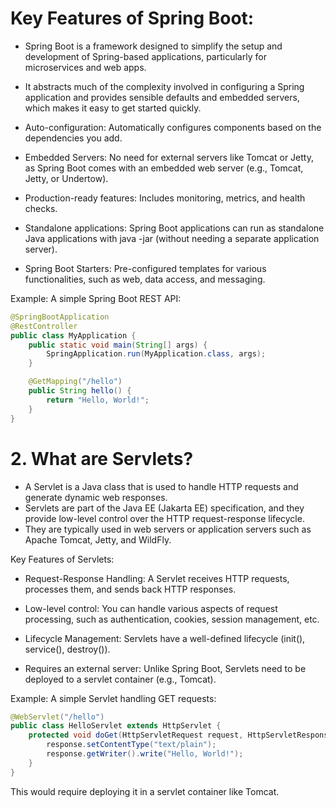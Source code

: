 # Key Features of Spring Boot:

- Spring Boot is a framework designed to simplify the setup and development of Spring-based applications, particularly for microservices and web apps.
- It abstracts much of the complexity involved in configuring a Spring application and provides sensible defaults and embedded servers, which makes it easy to get started quickly.

- Auto-configuration: Automatically configures components based on the dependencies you add.
- Embedded Servers: No need for external servers like Tomcat or Jetty, as Spring Boot comes with an embedded web server (e.g., Tomcat, Jetty, or Undertow).
- Production-ready features: Includes monitoring, metrics, and health checks.
- Standalone applications: Spring Boot applications can run as standalone Java applications with java -jar (without needing a separate application server).
- Spring Boot Starters: Pre-configured templates for various functionalities, such as web, data access, and messaging.

Example: A simple Spring Boot REST API:

```java
@SpringBootApplication
@RestController
public class MyApplication {
    public static void main(String[] args) {
        SpringApplication.run(MyApplication.class, args);
    }

    @GetMapping("/hello")
    public String hello() {
        return "Hello, World!";
    }
}

```

# 2. What are Servlets?

- A Servlet is a Java class that is used to handle HTTP requests and generate dynamic web responses.
- Servlets are part of the Java EE (Jakarta EE) specification, and they provide low-level control over the HTTP request-response lifecycle.
- They are typically used in web servers or application servers such as Apache Tomcat, Jetty, and WildFly.

Key Features of Servlets:

- Request-Response Handling:
  A Servlet receives HTTP requests, processes them, and sends back HTTP responses.

- Low-level control:
  You can handle various aspects of request processing, such as authentication, cookies, session management, etc.

- Lifecycle Management:
  Servlets have a well-defined lifecycle (init(), service(), destroy()).

- Requires an external server:
  Unlike Spring Boot, Servlets need to be deployed to a servlet container (e.g., Tomcat).

Example: A simple Servlet handling GET requests:

```java
@WebServlet("/hello")
public class HelloServlet extends HttpServlet {
    protected void doGet(HttpServletRequest request, HttpServletResponse response) throws ServletException, IOException {
        response.setContentType("text/plain");
        response.getWriter().write("Hello, World!");
    }
}
```

This would require deploying it in a servlet container like Tomcat.
